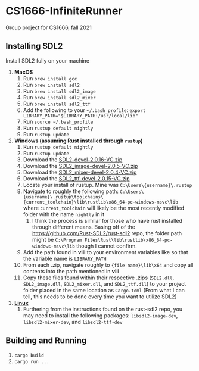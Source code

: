 # CS1666-InfiniteRunner
Group project for CS1666, fall 2021

## Installing SDL2

Install SDL2 fully on your machine
1. **MacOS**
    1. Run `brew install gcc` 
    2. Run `brew install sdl2` 
    3. Run `brew install sdl2_image` 
    4. Run `brew install sdl2_mixer` 
    5. Run `brew install sdl2_ttf` 
    6. Add the following to your `~/.bash_profile`: `export LIBRARY_PATH="$LIBRARY_PATH:/usr/local/lib"`
    7. Run `source ~/.bash_profile`
    8. Run `rustup default nightly`
    9. Run `rustup update`
2. **Windows (assuming Rust installed through `rustup`)**
    1. Run `rustup default nightly`
    2. Run `rustup update`
    3. Download the [SDL2-devel-2.0.16-VC.zip](https://www.libsdl.org/download-2.0.php)
    4. Download the [SDL2_image-devel-2.0.5-VC.zip](https://www.libsdl.org/projects/SDL_image/)
    5. Download the [SDL2_mixer-devel-2.0.4-VC.zip](https://www.libsdl.org/projects/SDL_mixer/)
    6. Download the [SDL2_ttf-devel-2.0.15-VC.zip](https://www.libsdl.org/projects/SDL_ttf/)
    7. Locate your install of rustup. Mine was `C:\Users\{username}\.rustup`
    8. Navigate to roughly the following path: `C:\Users\{username}\.rustup\toolchains\{current_toolchain}\lib\rustlib\x86_64-pc-windows-msvc\lib` where `current_toolchain` will likely be the most recently modified folder with the name `nightly` in it
        1. I think the process is similar for those who have rust installed through different means. Basing off of the https://github.com/Rust-SDL2/rust-sdl2 repo, the folder path might be `C:\Program Files\Rust\lib\rustlib\x86_64-pc-windows-msvc\lib` though I cannot confirm.
    10. Add the path found in **viii** to your environment variables like so that the variable name is `LIBRARY_PATH`
    11. From each .zip, navigate roughly to `{file name}\lib\x64` and copy all contents into the path mentioned in **viii**
    12. Copy these files found within their respective .zips (`SDL2.dll`, `SDL2_image.dll`, `SDL2_mixer.dll`, and `SDL2_ttf.dll`) to your project folder placed in the same location as `Cargo.toml` (From what I can tell, this needs to be done every time you want to utilize SDL2)
3. **[Linux](https://github.com/Rust-SDL2/rust-sdl2#linux)**
    1. Furthering from the instructions found on the rust-sdl2 repo, you may need to install the following packages: `libsdl2-image-dev`, `libsdl2-mixer-dev`, and `libsdl2-ttf-dev`

## Building and Running 

1. `cargo build`
2. `cargo run ...`
